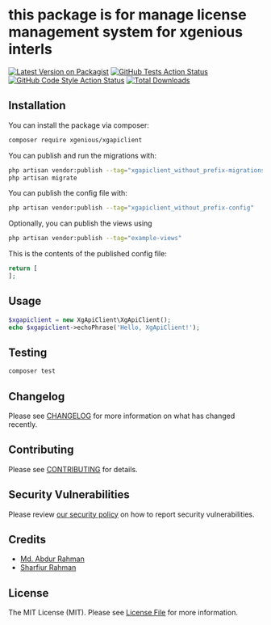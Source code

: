 # this package is for manage license management system for xgenious interls

[![Latest Version on Packagist](https://img.shields.io/packagist/v/xgenious.official/xgapiclient.svg?style=flat-square)](https://packagist.org/packages/xgenious.official/xgapiclient)
[![GitHub Tests Action Status](https://img.shields.io/github/workflow/status/xgenious.official/xgapiclient/run-tests?label=tests)](https://github.com/xgenious.official/xgapiclient/actions?query=workflow%3Arun-tests+branch%3Amain)
[![GitHub Code Style Action Status](https://img.shields.io/github/workflow/status/xgenious.official/xgapiclient/Check%20&%20fix%20styling?label=code%20style)](https://github.com/xgenious.official/xgapiclient/actions?query=workflow%3A"Check+%26+fix+styling"+branch%3Amain)
[![Total Downloads](https://img.shields.io/packagist/dt/xgenious.official/xgapiclient.svg?style=flat-square)](https://packagist.org/packages/xgenious.official/xgapiclient)


## Installation

You can install the package via composer:

```bash
composer require xgenious/xgapiclient
```

You can publish and run the migrations with:

```bash
php artisan vendor:publish --tag="xgapiclient_without_prefix-migrations"
php artisan migrate
```

You can publish the config file with:
```bash
php artisan vendor:publish --tag="xgapiclient_without_prefix-config"
```

Optionally, you can publish the views using

```bash
php artisan vendor:publish --tag="example-views"
```

This is the contents of the published config file:

```php
return [
];
```

## Usage

```php
$xgapiclient = new XgApiClient\XgApiClient();
echo $xgapiclient->echoPhrase('Hello, XgApiClient!');
```

## Testing

```bash
composer test
```

## Changelog

Please see [CHANGELOG](CHANGELOG.md) for more information on what has changed recently.

## Contributing

Please see [CONTRIBUTING](.github/CONTRIBUTING.md) for details.

## Security Vulnerabilities

Please review [our security policy](../../security/policy) on how to report security vulnerabilities.

## Credits

- [Md. Abdur Rahman](https://github.com/mar-babu)
- [Sharfiur Rahman](https://github.com/sharifur)

## License

The MIT License (MIT). Please see [License File](LICENSE.md) for more information.
